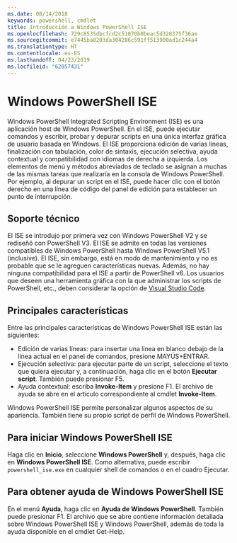 ```yaml
---
ms.date: 08/14/2018
keywords: powershell, cmdlet
title: Introducción a Windows PowerShell ISE
ms.openlocfilehash: 729c8535dbcfcd2c51070b8beac5d328375f36ae
ms.sourcegitcommit: e7445ba8203da304286c591ff513900ad1c244a4
ms.translationtype: HT
ms.contentlocale: es-ES
ms.lasthandoff: 04/23/2019
ms.locfileid: "62057431"
---
```

# <a name="the-windows-powershell-ise"></a>Windows PowerShell ISE

Windows PowerShell Integrated Scripting Environment (ISE) es una aplicación host de Windows PowerShell. En el ISE, puede ejecutar comandos y escribir, probar y depurar scripts en una única interfaz gráfica de usuario basada en Windows. El ISE proporciona edición de varias líneas, finalización con tabulación, color de sintaxis, ejecución selectiva, ayuda contextual y compatibilidad con idiomas de derecha a izquierda. Los elementos de menú y métodos abreviados de teclado se asignan a muchas de las mismas tareas que realizaría en la consola de Windows PowerShell. Por ejemplo, al depurar un script en el ISE, puede hacer clic con el botón derecho en una línea de código del panel de edición para establecer un punto de interrupción.

## <a name="support"></a>Soporte técnico

El ISE se introdujo por primera vez con Windows PowerShell V2 y se rediseñó con PowerShell V3. El ISE se admite en todas las versiones compatibles de Windows PowerShell hasta Windows PowerShell V5.1 (inclusive). El ISE, sin embargo, está en modo de mantenimiento y no es probable que se le agreguen características nuevas.
Además, no hay ninguna compatibilidad para el ISE a partir de PowerShell v6. Los usuarios que deseen una herramienta gráfica con la que administrar los scripts de PowerShell, etc., deben considerar la opción de [Visual Studio Code](https://code.visualstudio.com/).

## <a name="key-features"></a>Principales características

Entre las principales características de Windows PowerShell ISE están las siguientes:

- Edición de varias líneas: para insertar una línea en blanco debajo de la línea actual en el panel de comandos, presione MAYÚS+ENTRAR.
- Ejecución selectiva: para ejecutar parte de un script, seleccione el texto que quiera ejecutar y, a continuación, haga clic en el botón **Ejecutar script**. También puede presionar F5.
- Ayuda contextual: escriba **Invoke-Item** y presione F1. El archivo de ayuda se abre en el artículo correspondiente al cmdlet **Invoke-Item**.

Windows PowerShell ISE permite personalizar algunos aspectos de su apariencia. También tiene su propio script de perfil de Windows PowerShell.

## <a name="to-start-the-windows-powershell-ise"></a>Para iniciar Windows PowerShell ISE

Haga clic en **Inicio**, seleccione **Windows PowerShell** y, después, haga clic en **Windows PowerShell ISE**.
Como alternativa, puede escribir `powershell_ise.exe` en cualquier shell de comandos o en el cuadro Ejecutar.

## <a name="to-get-help-in-the-windows-powershell-ise"></a>Para obtener ayuda de Windows PowerShell ISE

En el menú **Ayuda**, haga clic en **Ayuda de Windows PowerShell**. También puede presionar F1. El archivo que se abre contiene información detallada sobre Windows PowerShell ISE y Windows PowerShell, además de toda la ayuda disponible en el cmdlet Get-Help.
